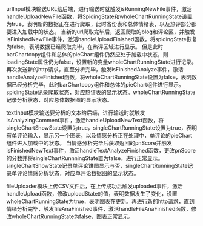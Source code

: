 urlInput模块输送URL给后端，进行输送时就触发isRunningNewFile事件，激活handleUploadNewFile函数，将SpidingState和wholeChartRunningState设置为true，表明新的数据正在进行爬取，此时省份表和总体情绪表，以及热评部分都要进入加载中的状态。
当新的url爬取完毕后，返回爬取的blog和评论区，并触发isFinishedNewFile事件，激活handleUploadFinished函数，将spidingState恢复为false，表明数据已经爬取完毕，在热评区域进行显示。
但是此时barChartcopy组件和总体的pieChart组件仍然应处于加载中状态，则loadingState属性仍为false，设置新的变量wholeChartRunningState进行记录。再次发送新的http请求，直至分析完毕，触发isFinishedAnalyze事件，激活handleAnalyzeFinished函数，将wholeChartRunningState设置为false，表明数据已经分析完毕，此时barChartcopy组件和总体的pieChart组件进行显示。
spidingState记录爬取状态，对应热评表的显示状态。wholeChartRunningState记录分析状态，对应总体数据图的显示状态。

textInput模块输送要分析的文本给后端，进行输送时就触发isAnalyzingComment事件，激活handleUploadNewText函数，将singleChartShowState设置为true，singleChartRunningState设置为true，表明有单评论输入，显示另一个图表，以及情感分析正在处理中，单评论的pieChart组件进入加载中的状态。
当情感分析完毕后获取返回的pnScore并触发isFinishedNewText事件，激活handleTextAnalyzeFinished函数，更改pnScore的分数并将singleChartRunnningState置为false，进行正常显示。
singleChartShowState记录单评论饼图显示与否，singleChartRunningState记录单评论情感分析状态，对应单评论数据图的显示状态。

fileUploader模块上传CSV文件后，在上传成功后触发uploaded事件，激活handleUpload函数，修改uploadState的值，表明数据发生了变化，设置wholeChartRunningState为true，表明图表在更新。再进行新的http请求，直到情绪分析完毕，触发fileAnaFinished事件，激活handleFileAnaFinished函数，修改wholeChartRunningState为false，图表正常显示。